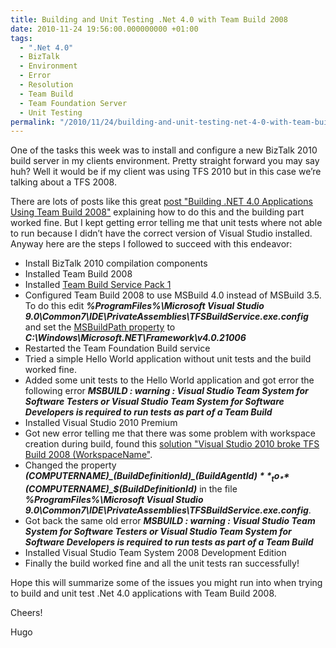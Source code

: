 ```yaml
---
title: Building and Unit Testing .Net 4.0 with Team Build 2008
date: 2010-11-24 19:56:00.000000000 +01:00
tags:
  - ".Net 4.0"
  - BizTalk
  - Environment
  - Error
  - Resolution
  - Team Build
  - Team Foundation Server
  - Unit Testing
permalink: "/2010/11/24/building-and-unit-testing-net-4-0-with-team-build-2008/"
---
```


One of the tasks this week was to install and configure a new BizTalk 2010 build server in my clients environment. Pretty straight forward you may say huh? Well it would be if my client was using TFS 2010 but in this case we’re talking about a TFS 2008.

There are lots of posts like this great [post "Building .NET 4.0 Applications Using Team Build 2008"](http://blogs.msdn.com/b/willbar/archive/2009/11/01/building-net-4-0-applications-using-team-build-2008.aspx) explaining how to do this and the building part worked fine. But I kept getting error telling me that unit tests where not able to run because I didn’t have the correct version of Visual Studio installed. Anyway here are the steps I followed to succeed with this endeavor:

- Install BizTalk 2010 compilation components
- Installed Team Build 2008
- Installed [Team Build Service Pack 1](http://www.microsoft.com/downloads/details.aspx?FamilyId=9E40A5B6-DA41-43A2-A06D-3CEE196BFE3D&displaylang=en)
- Configured Team Build 2008 to use MSBuild 4.0 instead of MSBuild 3.5. To do this edit _**%ProgramFiles%\Microsoft Visual Studio 9.0\Common7\IDE\PrivateAssemblies\TFSBuildService.exe.config**_ and set the [MSBuildPath property](http://msdn.microsoft.com/en-us/library/aa833875.aspx) to _**C:\Windows\Microsoft.NET\Framework\v4.0.21006**_
- Restarted the Team Foundation Build service
- Tried a simple Hello World application without unit tests and the build worked fine.
- Added some unit tests to the Hello World application and got error the following error _**MSBUILD : warning : Visual Studio Team System for Software Testers or Visual Studio Team System for Software Developers is required to run tests as part of a Team Build**_
- Installed Visual Studio 2010 Premium
- Got new error telling me that there was some problem with workspace creation during build, found this [solution "Visual Studio 2010 broke TFS Build 2008 (WorkspaceName"](http://connect.microsoft.com/VisualStudio/feedback/details/534227/visual-studio-2010-broke-tfs-build-2008-workspacename).
- Changed the property _**$(COMPUTERNAME)\_$(BuildDefinitionId)\_$(BuildAgentId)**_ to _**$(COMPUTERNAME)\_$(BuildDefinitionId)**_ in the file _**%ProgramFiles%\Microsoft Visual Studio 9.0\Common7\IDE\PrivateAssemblies\TFSBuildService.exe.config**_.
- Got back the same old error _**MSBUILD : warning : Visual Studio Team System for Software Testers or Visual Studio Team System for Software Developers is required to run tests as part of a Team Build**_
- Installed Visual Studio Team System 2008 Development Edition
- Finally the build worked fine and all the unit tests ran successfully!

Hope this will summarize some of the issues you might run into when trying to build and unit test .Net 4.0 applications with Team Build 2008.

Cheers!

Hugo
